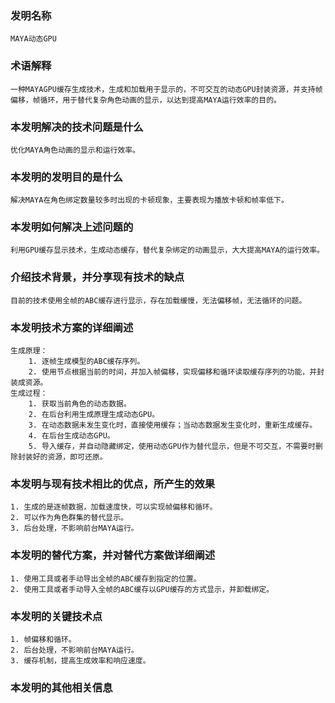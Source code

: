 ### 发明名称
```
MAYA动态GPU
```
### 术语解释

```
一种MAYAGPU缓存生成技术，生成和加载用于显示的，不可交互的动态GPU封装资源，并支持帧偏移，帧循环，用于替代复杂角色动画的显示，以达到提高MAYA运行效率的目的。
```
### 本发明解决的技术问题是什么
```
优化MAYA角色动画的显示和运行效率。
```

### 本发明的发明目的是什么
```
解决MAYA在角色绑定数量较多时出现的卡顿现象，主要表现为播放卡顿和帧率低下。
```

### 本发明如何解决上述问题的
```
利用GPU缓存显示技术，生成动态缓存，替代复杂绑定的动画显示，大大提高MAYA的运行效率。
```

### 介绍技术背景，并分享现有技术的缺点
```
目前的技术使用全帧的ABC缓存进行显示，存在加载缓慢，无法偏移帧，无法循环的问题。
```

### 本发明技术方案的详细阐述
```
生成原理：
	1. 逐帧生成模型的ABC缓存序列。
	2. 使用节点根据当前的时间，并加入帧偏移，实现偏移和循环读取缓存序列的功能，并封装成资源。
生成过程：
	1. 获取当前角色的动态数据。
	2. 在后台利用生成原理生成动态GPU。
	3. 在动态数据未发生变化时，直接使用缓存；当动态数据发生变化时，重新生成缓存。
	4. 在后台生成动态GPU。
	5. 导入缓存，并自动隐藏绑定，使用动态GPU作为替代显示，但是不可交互，不需要时删除封装好的资源，即可还原。
```

### 本发明与现有技术相比的优点，所产生的效果
```
1. 生成的是逐帧数据，加载速度快，可以实现帧偏移和循环。
2. 可以作为角色群集的替代显示。
3. 后台处理，不影响前台MAYA运行。
```
### 本发明的替代方案，并对替代方案做详细阐述
```
1. 使用工具或者手动导出全帧的ABC缓存到指定的位置。
2. 使用工具或者手动导入全帧的ABC缓存以GPU缓存的方式显示，并卸载绑定。
```
### 本发明的关键技术点
```
1. 帧偏移和循环。
2. 后台处理，不影响前台MAYA运行。
3. 缓存机制，提高生成效率和响应速度。
```
### 本发明的其他相关信息